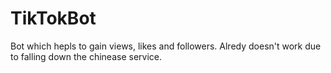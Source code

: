 # TikTokBot
Bot which hepls to gain views, likes and followers. Alredy doesn't work due to falling down the chinease service.
